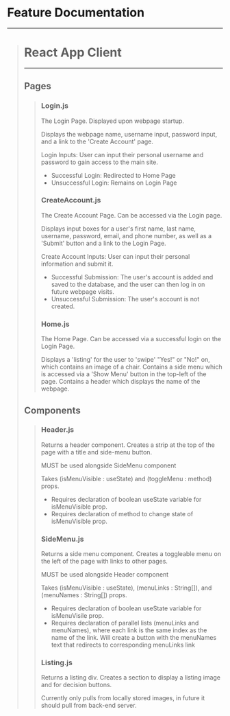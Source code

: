 # Feature Documentation
---
<blockquote>

# React App Client
---
## Pages
<blockquote>


### Login.js
The Login Page. Displayed upon webpage startup.

Displays the webpage name, username input, password input, and a link to the 'Create Account' page.

Login Inputs:
User can input their personal username and password to gain access to the main site.
- Successful Login: Redirected to Home Page
- Unsuccessful Login: Remains on Login Page

### CreateAccount.js
The Create Account Page. Can be accessed via the Login page.

Displays input boxes for a user's first name, last name, username, password, email, and phone number, as well as a 'Submit' button and a link to the Login Page.

Create Account Inputs:
User can input their personal information and submit it.
- Successful Submission: The user's account is added and saved to the database, and the user can then log in on future webpage visits.
- Unsuccessful Submission: The user's account is not created.

### Home.js
The Home Page. Can be accessed via a successful login on the Login Page.

Displays a 'listing' for the user to 'swipe' "Yes!" or "No!" on, which contains an image of a chair.
Contains a side menu which is accessed via a 'Show Menu' button in the top-left of the page.
Contains a header which displays the name of the webpage.
</blockquote>

## Components
<blockquote>

### Header.js
Returns a header component. Creates a strip at the top of the page with a title and side-menu button.

MUST be used alongside SideMenu component 

Takes (isMenuVisible : useState) and (toggleMenu : method) props.
- Requires declaration of boolean useState variable for isMenuVisible prop.
- Requires declaration of method to change state of isMenuVisible prop.

### SideMenu.js
Returns a side menu component. Creates a toggleable menu on the left of the page with links to other pages.

MUST be used alongside Header component

Takes (isMenuVisible : useState), (menuLinks : String[]), and (menuNames : String[]) props.
- Requires declaration of boolean useState variable for isMenuVisile prop.
- Requires declaration of parallel lists (menuLinks and menuNames), where each link is the same index as the name of the link. Will create a button with the    menuNames text that redirects to corresponding menuLinks link

### Listing.js
Returns a listing div. Creates a section to display a listing image and for decision buttons.

Currently only pulls from locally stored images, in future it should pull from back-end server.

</blockquote>

</blockquote>
